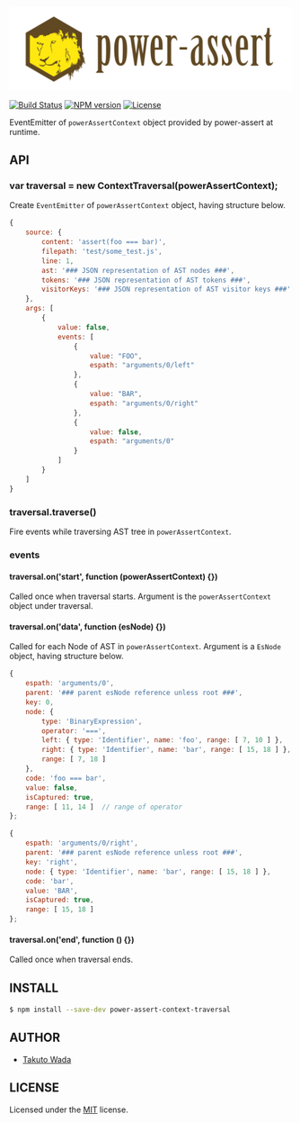 [![power-assert][power-assert-banner]][power-assert-url]

[![Build Status][travis-image]][travis-url]
[![NPM version][npm-image]][npm-url]
[![License][license-image]][license-url]


EventEmitter of `powerAssertContext` object provided by power-assert at runtime.


API
---------------------------------------

### var traversal = new ContextTraversal(powerAssertContext);

Create `EventEmitter` of `powerAssertContext` object, having structure below.

```javascript
{
    source: {
        content: 'assert(foo === bar)',
        filepath: 'test/some_test.js',
        line: 1,
        ast: '### JSON representation of AST nodes ###',
        tokens: '### JSON representation of AST tokens ###',
        visitorKeys: '### JSON representation of AST visitor keys ###'
    },
    args: [
        {
            value: false,
            events: [
                {
                    value: "FOO",
                    espath: "arguments/0/left"
                },
                {
                    value: "BAR",
                    espath: "arguments/0/right"
                },
                {
                    value: false,
                    espath: "arguments/0"
                }
            ]
        }
    ]
}
```

### traversal.traverse()

Fire events while traversing AST tree in `powerAssertContext`.


### events


#### traversal.on('start', function (powerAssertContext) {})

Called once when traversal starts. Argument is the `powerAssertContext` object under traversal.

#### traversal.on('data', function (esNode) {})

Called for each Node of AST in `powerAssertContext`. Argument is a `EsNode` object, having structure below.

```javascript
{
    espath: 'arguments/0',
    parent: '### parent esNode reference unless root ###',
    key: 0,
    node: {
        type: 'BinaryExpression',
        operator: '===',
        left: { type: 'Identifier', name: 'foo', range: [ 7, 10 ] },
        right: { type: 'Identifier', name: 'bar', range: [ 15, 18 ] },
        range: [ 7, 18 ]
    },
    code: 'foo === bar',
    value: false,
    isCaptured: true,
    range: [ 11, 14 ]  // range of operator
};
```

```javascript
{
    espath: 'arguments/0/right',
    parent: '### parent esNode reference unless root ###',
    key: 'right',
    node: { type: 'Identifier', name: 'bar', range: [ 15, 18 ] },
    code: 'bar',
    value: 'BAR',
    isCaptured: true,
    range: [ 15, 18 ]
};
```

#### traversal.on('end', function () {})

Called once when traversal ends.



INSTALL
---------------------------------------

```sh
$ npm install --save-dev power-assert-context-traversal
```


AUTHOR
---------------------------------------
* [Takuto Wada](https://github.com/twada)


LICENSE
---------------------------------------
Licensed under the [MIT](https://github.com/twada/power-assert-runtime/blob/master/LICENSE) license.


[power-assert-url]: https://github.com/power-assert-js/power-assert
[power-assert-banner]: https://raw.githubusercontent.com/power-assert-js/power-assert-js-logo/master/banner/banner-official-fullcolor.png

[travis-url]: https://travis-ci.org/twada/power-assert-runtime
[travis-image]: https://secure.travis-ci.org/twada/power-assert-runtime.svg?branch=master

[npm-url]: https://npmjs.org/package/power-assert-context-traversal
[npm-image]: https://badge.fury.io/js/power-assert-context-traversal.svg

[license-url]: https://github.com/twada/power-assert-runtime/blob/master/LICENSE
[license-image]: https://img.shields.io/badge/license-MIT-brightgreen.svg
